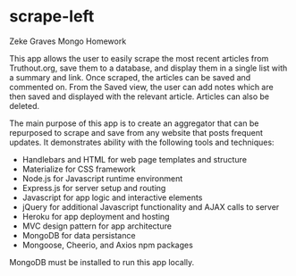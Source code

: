 # scrape-left
Zeke Graves Mongo Homework

This app allows the user to easily scrape the most recent articles from Truthout.org, save them to a database, and display them in a single list with a summary and link. Once scraped, the articles can be saved and commented on. From the Saved view, the user can add notes which are then saved and displayed with the relevant article. Articles can also be deleted.  

The main purpose of this app is to create an aggregator that can be repurposed to scrape and save from any website that posts frequent updates. It demonstrates ability with the following tools and techniques:
  * Handlebars and HTML for web page templates and structure
  * Materialize for CSS framework
  * Node.js for Javascript runtime environment
  * Express.js for server setup and routing
  * Javascript for app logic and interactive elements
  * jQuery for additional Javascript functionality and AJAX calls to server
  * Heroku for app deployment and hosting
  * MVC design pattern for app architecture
  * MongoDB for data persistance
  * Mongoose, Cheerio, and Axios npm packages

MongoDB must be installed to run this app locally.

